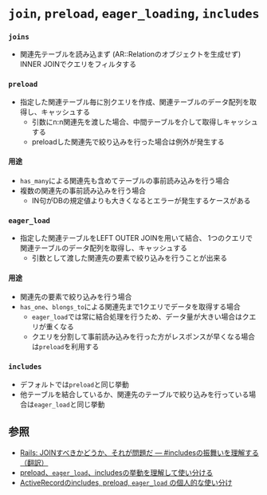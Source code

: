 # `join`, `preload`, `eager_loading`, `includes`
### `joins`
- 関連先テーブルを読み込まず (AR::Relationのオブジェクトを生成せず) INNER JOINでクエリをフィルタする

### `preload`
- 指定した関連テーブル毎に別クエリを作成、関連テーブルのデータ配列を取得し、キャッシュする
  - 引数にn:n関連先を渡した場合、中間テーブルを介して取得しキャッシュする
  - preloadした関連先で絞り込みを行った場合は例外が発生する

#### 用途
- `has_many`による関連先も含めてテーブルの事前読み込みを行う場合
- 複数の関連先の事前読み込みを行う場合
  - IN句がDBの規定値よりも大きくなるとエラーが発生するケースがある

### `eager_load`
- 指定した関連テーブルをLEFT OUTER JOINを用いて結合、
  1つのクエリで関連テーブルのデータ配列を取得し、キャッシュする
  - 引数として渡した関連先の要素で絞り込みを行うことが出来る

#### 用途
- 関連先の要素で絞り込みを行う場合
- `has_one`、`blongs_to`による関連先まで1クエリでデータを取得する場合
  - `eager_load`では常に結合処理を行うため、データ量が大きい場合はクエリが重くなる
  - クエリを分割して事前読み込みを行った方がレスポンスが早くなる場合は`preload`を利用する

### `includes`
- デフォルトでは`preload`と同じ挙動
- 他テーブルを結合しているか、関連先のテーブルで絞り込みを行っている場合は`eager_load`と同じ挙動

## 参照
- [Rails: JOINすべきかどうか、それが問題だ — #includesの振舞いを理解する（翻訳）](https://techracho.bpsinc.jp/hachi8833/2021_09_22/45650)
- [preload、`eager_load`、includesの挙動を理解して使い分ける](https://tech.stmn.co.jp/entry/2020/11/30/145159)
- [ActiveRecordのincludes, preload, `eager_load` の個人的な使い分け](https://moneyforward.com/engineers_blog/2019/04/02/activerecord-includes-preload-eagerload/)
